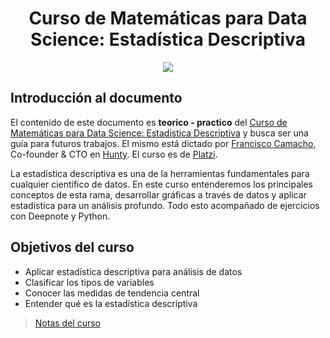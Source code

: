 <div align="center">
    <h1>Curso de Matemáticas para Data Science: Estadística Descriptiva</h1>
    <img src="https://imgur.com/ogFpzj7.png" width="">
</div>

## Introducción al documento

El contenido de este documento es **teorico - practico** del [Curso de Matemáticas para Data Science: Estadística Descriptiva](https://platzi.com/cursos/estadistica-descriptiva/) y busca ser una guía para futuros trabajos. El mismo está dictado por [Francisco Camacho](https://platzi.com/profesores/el_pachocamacho/), Co-founder & CTO en [Hunty](https://hunty.com/). El curso es de [Platzi](https://platzi.com).

La estadística descriptiva es una de la herramientas fundamentales para cualquier científico de datos. En este curso entenderemos los principales conceptos de esta rama, desarrollar gráficas a través de datos y aplicar estadística para un análisis profundo. Todo esto acompañado de ejercicios con Deepnote y Python.

## Objetivos del curso

- Aplicar estadística descriptiva para análisis de datos
- Clasificar los tipos de variables
- Conocer las medidas de tendencia central
- Entender qué es la estadística descriptiva

> [Notas del curso](apuntes.md)